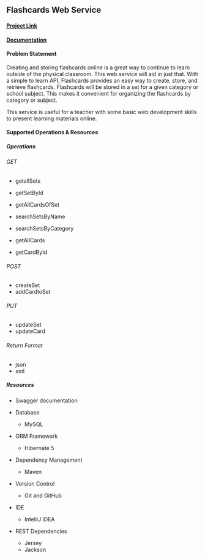 ## Flashcards Web Service

#### [Project Link](http://3.20.154.162:8080/FlashCards/)

#### [Documentation](https://app.swaggerhub.com/apis/emullendore/FlashCards/1.0.0#/)

#### Problem Statement

Creating and storing flashcards online is a great way to continue to learn outside of 
the physical classroom. This web service will 
aid in just that. With a simple  to learn API, Flashcards provides an easy way to create, store, and retrieve flashcards.
Flashcards will be stored in a set for a given category or school subject. This makes it convenient
for organizing the flashcards by category or subject. 

This service is useful for a teacher with some basic web development skills to 
present learning materials online. 

#### Supported Operations & Resources

##### Operations

###### GET
* getallSets
* getSetById
* getAllCardsOfSet
* searchSetsByName 
* searchSetsByCategory

* getAllCards
* getCardById

###### POST
* createSet
* addCardtoSet

###### PUT
* updateSet
* updateCard

###### Return Format
* json
* xml

##### Resources

 * Swagger documentation
 
 * Database
    * MySQL
    
 * ORM Framework
     * Hibernate 5
     
 * Dependency Management
     * Maven
     
  * Version Control
    * Git and GitHub
    
* IDE
    * IntelliJ IDEA

* REST Dependencies
    * Jersey
    * Jackson 
